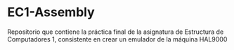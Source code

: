 # EC1-Assembly
Repositorio que contiene la práctica final de la asignatura de Estructura de Computadores 1, consistente en crear un emulador de la máquina HAL9000 
